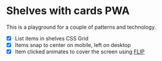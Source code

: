 # Shelves with cards PWA

This is a playground for a couple of patterns and technology.

- [x] List items in shelves CSS Grid
- [x] Items snap to center on mobile, left on desktop
- [x] Item clicked animates to cover the screen using [FLIP](https://github.com/nikek/flip-anim)
